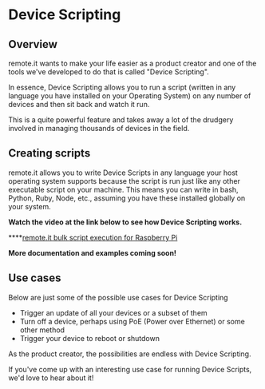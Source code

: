 # Device Scripting

## Overview

remote.it wants to make your life easier as a product creator and one of the tools we've developed to do that is called "Device Scripting".

In essence, Device Scripting allows you to run a script \(written in any language you have installed on your Operating System\) on any number of devices and then sit back and watch it run.

This is a quite powerful feature and takes away a lot of the drudgery involved in managing thousands of devices in the field.

## Creating scripts

remote.it allows you to write Device Scripts in any language your host operating system supports because the script is run just like any other executable script on your machine. This means you can write in bash, Python, Ruby, Node, etc., assuming you have these installed globally on your system.

**Watch the video at the link below to see how Device Scripting works.**

\*\*\*\*[remote.it bulk script execution for Raspberry Pi](https://www.youtube.com/watch?v=lutCpqRal14) 

**More documentation and examples coming soon!**

## Use cases

Below are just some of the possible use cases for Device Scripting

* Trigger an update of all your devices or a subset of them
* Turn off a device, perhaps using PoE \(Power over Ethernet\) or some other method
* Trigger your device to reboot or shutdown

As the product creator, the possibilities are endless with Device Scripting. 

If you've come up with an interesting use case for running Device Scripts, we'd love to hear about it!

